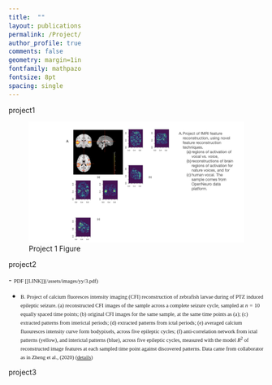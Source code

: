 ```yaml
---
title:  ""
layout: publications
permalink: /Project/
author_profile: true
comments: false
geometry: margin=1in
fontfamily: mathpazo
fontsize: 8pt
spacing: single
---
```



<p> project1 </p>
<figure>
  <img src="/assets/images/yy/projects.001.png" alt="Project 1 Image" style="max-width:100%;height:auto;">
  <figcaption>Project 1 Figure</figcaption>
</figure>

<p> project2 </p>
- <span style="font-family:Times New Roman; font-size:0.75em;"> PDF [[LINK]](/assets/images/yy/3.pdf)</span>

- <span style="font-family:Times New Roman; font-size:0.75em;"> B. Project of calcium fluoresces intensity imaging (CFI) reconstruction of zebrafish larvae during of PTZ induced epileptic seizure. 
(a) reconstructed CFI images of the sample across a complete seizure cycle, sampled at $n=10$ equally spaced time points; (b) original CFI images for the same sample, at the same time points as (a); (c) extracted patterns from interictal periods; (d) extracted patterns from ictal periods; (e) averaged calcium fluouresces intensity curve form bodypixels, across five epileptic cycles; (f) anti-correlation network from ictal patterns (yellow), and interictal patterns (blue), across five epileptic cycles, measured with the model $R^2$ of reconstructed image features at each sampled time point against discovered patterns. Data came from collaborator as in Zheng et al., (2020) (<a href="https://pubmed.ncbi.nlm.nih.gov/30676975/">details</a>)
 </span>

<p> project3 </p>




